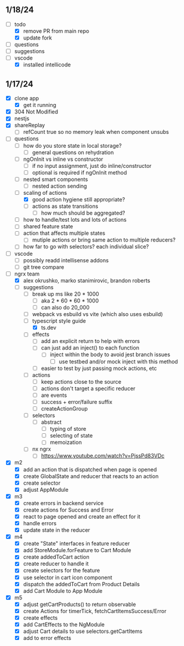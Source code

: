## 1/18/24

- [ ] todo
  - [x] remove PR from main repo
  - [x] update fork
- [ ] questions
- [ ] suggestions
- [ ] vscode
  - [x] installed intellicode

## 1/17/24

- [x] clone app
  - [x] get it running
- [x] 304 Not Modified
- [x] nestjs
- [x] shareReplay
  - [ ] refCount true so no memory leak when component unsubs
- [ ] questions
  - [ ] how do you store state in local storage?
    - [ ] general questions on rehydration
  - [ ] ngOnInit vs inline vs constructor
    - [ ] if no input assignment, just do inline/constructor
    - [ ] optional is required if ngOnInit method
  - [ ] nested smart components
    - [ ] nested action sending
  - [ ] scaling of actions
    - [x] good action hygiene still appropriate?
    - [ ] actions as state transitions
      - [ ] how much should be aggregated?
  - [ ] how to handle/test lots and lots of actions
  - [ ] shared feature state
  - [ ] action that affects multiple states
    - [ ] mutiple actions or bring same action to multiple reducers?
  - [ ] how far to go with selectors? each individual slice?
- [ ] vscode
  - [ ] possibly readd intellisense addons
  - [ ] git tree compare
- [ ] ngrx team
  - [x] alex okrushko, marko stanimirovic, brandon roberts
  - [ ] suggestions
    - [ ] break up ms like 20 \* 1000
      - [ ] aka 2 \* 60 \* 60 \* 1000
      - [ ] can also do 20_000
    - [ ] webpack vs esbuild vs vite (which also uses esbuild)
    - [ ] typescript style guide
      - [x] ts.dev
    - [ ] effects
      - [ ] add an explicit return to help with errors
      - [ ] can just add an inject() to each function
        - [ ] inject within the body to avoid jest branch issues
          - [ ] use testbed and/or mock inject with this method
      - [ ] easier to test by just passing mock actions, etc
    - [ ] actions
      - [ ] keep actions close to the source
      - [ ] actions don't target a specific reducer
      - [ ] are events
      - [ ] success + error/failure suffix
      - [ ] createActionGroup
    - [ ] selectors
      - [ ] abstract
        - [ ] typing of store
        - [ ] selecting of state
        - [ ] memoization
    - [ ] nx ngrx
      - [ ] https://www.youtube.com/watch?v=PjssPd83VDc
- [x] m2
  - [x] add an action that is dispatched when page is opened
  - [x] create GlobalState and reducer that reacts to an action
  - [x] create selector
  - [x] adjust AppModule
- [x] m3
  - [x] create errors in backend service
  - [x] create actions for Success and Error
  - [x] react to page opened and create an effect for it
  - [x] handle errors
  - [x] update state in the reducer
- [x] m4
  - [x] create "State" interfaces in feature reducer
  - [x] add StoreModule.forFeature to Cart Module
  - [x] create addedToCart action
  - [x] create reducer to handle it
  - [x] create selectors for the feature
  - [x] use selector in cart icon component
  - [x] dispatch the addedToCart from Product Details
  - [x] add Cart Module to App Module
- [x] m5
  - [x] adjust getCartProducts() to return observable
  - [x] create Actions for timerTick, fetchCartItemsSuccess/Error
  - [x] create effects
  - [x] add CartEffects to the NgModule
  - [x] adjust Cart details to use selectors.getCartItems
  - [x] add to error effects

